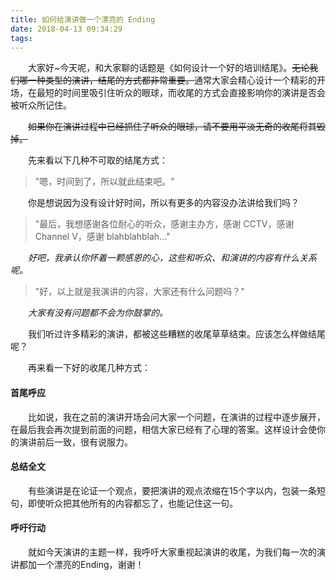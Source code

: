 ```yaml
---
title: 如何给演讲做一个漂亮的 Ending
date: 2018-04-13 09:34:29
tags:
---
```


　　大家好~今天呢，和大家聊的话题是《如何设计一个好的培训结尾》。~~无论我们哪一种类型的演讲，结尾的方式都非常重要。~~通常大家会精心设计一个精彩的开场，在最短的时间里吸引住听众的眼球，而收尾的方式会直接影响你的演讲是否会被听众所记住。

　　~~如果你在演讲过程中已经抓住了听众的眼球，请不要用平淡无奇的收尾将其毁掉。~~

　　先来看以下几种不可取的结尾方式：

> "嗯，时间到了，所以就此结束吧。"

　　你是想说因为没有设计好时间，所以有更多的内容没办法讲给我们吗？

> "最后，我想感谢各位耐心的听众，感谢主办方，感谢 CCTV，感谢 Channel V，感谢 blahblahblah..."

　　*好吧，我承认你怀着一颗感恩的心，这些和听众、和演讲的内容有什么关系呢。*

> "好，以上就是我演讲的内容，大家还有什么问题吗？"

　　*大家有没有问题都不会为你鼓掌的。*

　　我们听过许多精彩的演讲，都被这些糟糕的收尾草草结束。应该怎么样做结尾呢？

　　再来看一下好的收尾几种方式：

#### 首尾呼应

　　比如说，我在之前的演讲开场会问大家一个问题，在演讲的过程中逐步展开，在最后我会再次提到前面的问题，相信大家已经有了心理的答案。这样设计会使你的演讲前后一致，很有说服力。

#### 总结全文

　　有些演讲是在论证一个观点，要把演讲的观点浓缩在15个字以内，包装一条短句，即使听众把其他所有的内容都忘了，也能记住这一句。

#### 呼吁行动

　　就如今天演讲的主题一样，我呼吁大家重视起演讲的收尾，为我们每一次的演讲都加一个漂亮的Ending，谢谢！



